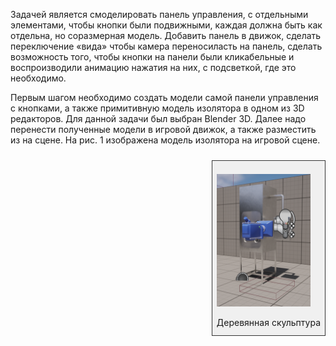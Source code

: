 <style>
   .sign {
    float: right; /* Выравнивание по правому краю */
    border: 1px solid #333; /* Параметры рамки */
    padding: 7px; /* Поля внутри блока */
    margin: 10px 0 5px 5px; /* Отступы вокруг */
    background: #f0f0f0; /* Цвет фона */ 
   }
   .sign figcaption {
    margin: 0 auto 5px; /* Отступы вокруг абзаца */
   }
  </style>
<p>Задачей является смоделировать панель управления, с отдельными элементами, чтобы кнопки были подвижными, каждая должна быть как отдельна, но соразмерная модель. 
Добавить панель в движок, сделать переключение «вида» чтобы камера переносиласть на панель, сделать возможность того, чтобы кнопки на панели были кликабельные и 
воспроизводили анимацию нажатия на них, с подсветкой, где это необходимо.</p>

<p>Первым шагом необходимо создать модели самой панели управления с кнопками, а также примитивную модель изолятора в одном из 3D редакторов. Для данной задачи был выбран Blender 3D. 
Далее надо перенести полученные модели в игровой движок, а также разместить из на сцене. На рис. 1 изображена модель изолятора на игровой сцене.</p>
<figure class="sign">
   <p><img src="Images/Рисунок1.png" width="150" height="212" alt="Скульптура"></p>
   <figcaption>Деревянная скульптура</figcaption>
  </figure>
